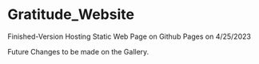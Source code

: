 # Gratitude_Website
Finished-Version
Hosting Static Web Page on Github Pages on 4/25/2023

Future Changes to be made on the Gallery.
